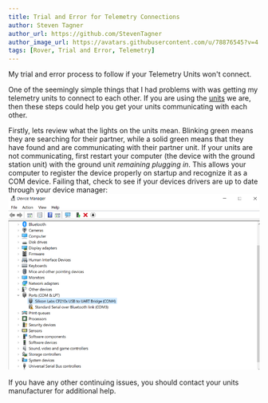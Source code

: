 ```yaml
---
title: Trial and Error for Telemetry Connections
author: Steven Tagner
author_url: https://github.com/StevenTagner
author_image_url: https://avatars.githubusercontent.com/u/78876545?v=4
tags: [Rover, Trial and Error, Telemetry]
---
```


My trial and error process to follow if your Telemetry Units won't connect.

<!--truncate-->

One of the seemingly simple things that I had problems with was getting my telemetry units to connect to each other.
If you are using the [units](https://www.amazon.com/Soulload-Telemetry-915Mhz-Transmit-Pixhawk/dp/B0768WQ989) we are,
then these steps could help you get your units communicating with each other.

Firstly, lets review what the lights on the units mean. Blinking green means they are searching for their partner, while
a solid green means that they have found and are communicating with their partner unit. If your units are not communicating,
first restart your computer (the device with the ground station unit) with the ground unit *remaining plugging in*. This allows your
computer to register the device properly on startup and recognize it as a COM device. Failing that, check to see if your devices drivers
are up to date through your device manager:
![Device Manager Screenshot](/img/DeviceManager.PNG)

If you have any other continuing issues, you should contact your units manufacturer for additional help. 
